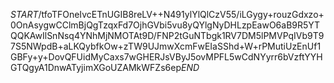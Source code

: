$START$/tfoTFOneIvcETnUGIB8reLV++N491ylYlQlCzV55/iLGygy+rouzGdxzo+0OnAsygwCClmBjQgTzqxFd7OjhGVbi5vu8yQYlgNyDHLzpEawO6aB9R5YTQQKAwIlSnNsq4YNhMjNMOTAt9D/FNP2tGuNTbgk1RV7DM5lPMVPqIVb9T97S5NWpdB+aLKQybfkOw+zTW9UJmwXcmFwEIaSShd+W+rPMutiUzEnUf1GBFy+y+DovQFUidMyCaxs7wGHERJsVByJ5ovMPFL5wCdNYyrr6bVzftYYHGTQgyA1DnwATyjimXGoUZAMkWFZs6ep$END$